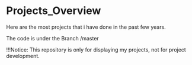 # Projects_Overview

Here are the most projects that i have done in the past few years.

The code is under the Branch /master  

!!!Notice: This repository is only for displaying my projects, not for project development.
